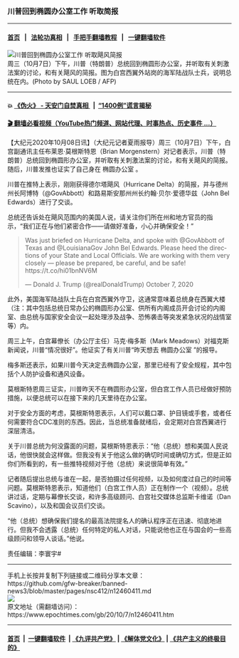 ### 川普回到椭圆办公室工作 听取简报
------------------------

#### [首页](https://github.com/gfw-breaker/banned-news3/blob/master/README.md) &nbsp;&nbsp;|&nbsp;&nbsp; [法轮功真相](https://github.com/begood0513/basic/blob/master/README.md)  &nbsp;&nbsp;|&nbsp;&nbsp; [手把手翻墙教程](https://github.com/gfw-breaker/guides/wiki)  &nbsp;&nbsp;|&nbsp;&nbsp; [一键翻墙软件](https://github.com/gfw-breaker/nogfw/blob/master/README.md)  



<div><img alt="川普回到椭圆办公室工作 听取飓风简报" class="attachment-djy_600_400 size-djy_600_400 wp-post-image" src="https://i.epochtimes.com/assets/uploads/2020/10/000_8RM6PZ-600x400.jpg"/>
<div class="caption">
 周三（10月7日）下午，川普（特朗普）总统回到椭圆形办公室，并听取有关刺激法案的讨论，和有关飓风的简报。图为白宫西翼外站岗的海军陆战队士兵，说明总统在内。(Photo by SAUL LOEB / AFP)
</div></div><hr/>

#### 💥 [《伪火》 - 天安门自焚真相 ](http://158.247.195.190:10000/videos/blog/weihuo.html)&nbsp; |&nbsp; [“1400例”谎言揭秘  ](http://158.247.195.190:10000/videos/blog/jiexi1400.html)

#### [ 🎬  翻墙必看视频（YouTube热门频道、网站代理、时事热点、历史事件 ...）](https://github.com/gfw-breaker/links/blob/master/banned.md)

<div><p>
 【大纪元2020年10月08日讯】（大纪元记者夏雨报导）周三（10月7日）下午，白宫副通讯主任布莱恩·莫根斯特恩（Brian Morgenstern）对记者表示，川普（特朗普）总统回到椭圆形办公室，并听取有关刺激法案的讨论，和有关飓风的简报。随后，川普发推也证实了自己身在
 <ok href="https://www.epochtimes.com/gb/tag/%E6%A4%AD%E5%9C%86%E5%8A%9E%E5%85%AC%E5%AE%A4.html">
  椭圆办公室
 </ok>
 。
</p>
<p>
 川普在推特上表示，刚刚获得德尔塔飓风（Hurricane Delta）的简报，并与德州州长阿博特（@GovAbbott）和路易斯安那州州长约翰·贝尔·爱德华兹（John Bel Edwards）进行了交谈。
</p>
<p>
 总统还告诉处在飓风范围内的美国人说，请关注你们所在州和地方官员的指示，“我们正在与他们紧密合作——请做好准备，小心并确保安全！”
</p>
<p>
</p>
<blockquote class="twitter-tweet">
 <p dir="ltr" lang="en">
  Was just briefed on Hurricane Delta, and spoke with
  <ok href="https://twitter.com/GovAbbott?ref_src=twsrc%5Etfw">
   @GovAbbott
  </ok>
  of Texas and
  <ok href="https://twitter.com/LouisianaGov?ref_src=twsrc%5Etfw">
   @LouisianaGov
  </ok>
  John Bel Edwards. Please heed the directions of your State and Local Officials. We are working with them very closely — please be prepared, be careful, and be safe!
  <ok href="https://t.co/hi01bnNV6M">
   https://t.co/hi01bnNV6M
  </ok>
 </p>
 <p>
  — Donald J. Trump (@realDonaldTrump)
  <ok href="https://twitter.com/realDonaldTrump/status/1313927861062062086?ref_src=twsrc%5Etfw">
   October 7, 2020
  </ok>
 </p>
</blockquote>
<p>
 <p>
 </p>
 <p>
  此外，美国海军陆战队士兵在白宫西翼外守卫，这通常意味着总统身在西翼大楼（注：其中包括总统日常办公的椭圆形办公室、供所有内阁成员开会讨论的内阁室、由总统与国家安全会议一起处理涉及战争、恐怖袭击等突发紧急状况的战情室等）内。
 </p>
 <p>
  周三上午，白宫幕僚长（办公厅主任）马克·梅多斯（Mark Meadows）对福克斯新闻说，川普“情况很好”。他证实了有关川普“昨天想去
  <ok href="https://www.epochtimes.com/gb/tag/%E6%A4%AD%E5%9C%86%E5%8A%9E%E5%85%AC%E5%AE%A4.html">
   椭圆办公室
  </ok>
  ”的报导。
 </p>
 <p>
  梅多斯还表示，如果川普今天决定去椭圆办公室，那里已经有了安全规程，其中包括个人防护设备和通风设备。
 </p>
 <p>
  莫根斯特恩周三证实，川普昨天不在椭圆形办公室，但白宫工作人员已经做好预防措施，以便总统可以在接下来的几天里待在办公室。
 </p>
 <p>
  对于安全方面的考虑，莫根斯特恩表示，人们可以戴口罩、护目镜或手套，或者任何需要符合CDC准则的东西。因此，当总统准备就绪后，会定期对白宫西翼进行深层清洁。
 </p>
 <p>
  关于川普总统为何没露面的问题，莫根斯特恩表示：“他（总统）想和美国人民说话，他很快就会这样做。但我没有关于他这么做的确切时间或确切方式，但是正如你们所看到的，有一些推特视频对于他（总统）来说很简单有效。”
 </p>
 <p>
  记者随后提出总统与谁在一起，是否拍摄过任何视频，以及如何度过自己的时间等问题。莫根斯特恩表示，知道他们（白宫工作人员）正在制作一个（视频）。总统讲过话，定期与幕僚长交谈，和许多高级顾问、白宫社交媒体总监斯卡维诺（Dan Scavino），以及和国会议员们交谈。
 </p>
 <p>
  “他（总统）想确保我们提名的最高法院提名人的确认程序正在迅速、彻底地进行。但我不会透露（总统）任何特定的私人对话，只能说他也正在与国会的一些高级顾问和领导人谈话。”他说。
 </p>
 <p>
  责任编辑：李寰宇#
 </p>
</p></div>
<hr/>
手机上长按并复制下列链接或二维码分享本文章：<br/>
https://github.com/gfw-breaker/banned-news3/blob/master/pages/nsc412/n12460411.md <br/>
<a href='https://github.com/gfw-breaker/banned-news3/blob/master/pages/nsc412/n12460411.md'><img src='https://github.com/gfw-breaker/banned-news3/blob/master/pages/nsc412/n12460411.md.png'/></a> <br/>
原文地址（需翻墙访问）：https://www.epochtimes.com/gb/20/10/7/n12460411.htm


------------------------
#### [首页](https://github.com/gfw-breaker/banned-news3/blob/master/README.md) &nbsp;|&nbsp; [一键翻墙软件](https://github.com/gfw-breaker/nogfw/blob/master/README.md) &nbsp;| [《九评共产党》](https://github.com/gfw-breaker/9ping.md/blob/master/README.md#九评之一评共产党是什么) | [《解体党文化》](https://github.com/gfw-breaker/jtdwh.md/blob/master/README.md) | [《共产主义的终极目的》](https://github.com/gfw-breaker/gczydzjmd.md/blob/master/README.md)


<img src='http://gfw-breaker.win/banned-news3/pages/nsc412/n12460411.md' width='0px' height='0px'/>